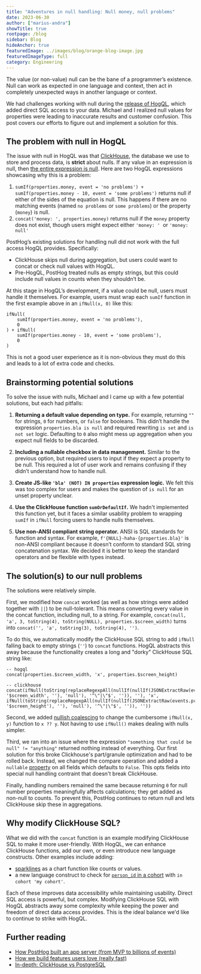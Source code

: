 ```yaml
---
title: "Adventures in null handling: Null money, null problems"
date: 2023-06-30
author: ["marius-andra"]
showTitle: true
rootpage: /blog
sidebar: Blog
hideAnchor: true
featuredImage: ../images/blog/orange-blog-image.jpg
featuredImageType: full
category: Engineering
---
```


The value (or non-value) null can be the bane of a programmer’s existence. Null can work as expected in one language and context, then act in completely unexpected ways in another language or context.

We had challenges working with null during the [release of HogQL](/blog/introducing-hogql), which added direct SQL access to your data. Michael and I realized null values for properties were leading to inaccurate results and customer confusion. This post covers our efforts to figure out and implement a solution for this.

## The problem with null in HogQL

The issue with null in HogQL was that [ClickHouse](/docs/how-posthog-works/clickhouse), the database we use to store and process data, is **strict** about nulls. If any value in an expression is null, then [the entire expression is null](https://clickhouse.com/docs/en/sql-reference/functions#null-processing). Here are two HogQL expressions showcasing why this is a problem:

1. `sumIf(properties.money, event = 'no problems') + sumIf(properties.money - 10, event = 'some problems')` returns null if either of the sides of the equation is null. This happens if there are no matching events (named `no problems` or `some problems`) or the property (`money`) is null.
2. `concat('money: ', properties.money)` returns null if the `money` property does not exist, though users might expect either `'money: '`  or `'money: null'`

PostHog’s existing solutions for handling null did not work with the full access HogQL provides. Specifically:

- ClickHouse skips null during aggregation, but users could want to concat or check null values with HogQL.
- Pre-HogQL, PostHog treated nulls as empty strings, but this could include null values in counts when they shouldn’t be.

At this stage in HogQL’s development, if a value could be null, users must handle it themselves. For example, users must wrap each `sumIf` function in the first example above in an `ifNull(x, 0)` like this:

```
ifNull(
	sumIf(properties.money, event = 'no problems'), 
	0
) + ifNull(
	sumIf(properties.money - 10, event = 'some problems'),
	0
)
```

This is not a good user experience as it is non-obvious they must do this and leads to a lot of extra code and checks.

## Brainstorming potential solutions

To solve the issue with nulls, Michael and I came up with a few potential solutions, but each had pitfalls:

1. **Returning a default value depending on type.** For example, returning `""` for strings, `0` for numbers, or `false` for booleans. This didn’t handle the expression `properties.bla is null` and required rewriting `is set` and `is not set` logic. Defaulting to `0` also might mess up aggregation when you expect null fields to be discarded.

2. **Including a nullable checkbox in data management.** Similar to the previous option, but required users to input if they expect a property to be null. This required a lot of user work and remains confusing if they didn’t understand how to handle null.

3. **Create JS-like `'bla' (NOT) IN properties` expression logic.** We felt this was too complex for users and makes the question of `is null` for an unset property unclear. 

4. **Use the ClickHouse function `sumOrDefaultIf`.** We hadn't implemented this function yet, but it faces a similar usability problem to wrapping `sumIf` in `ifNull` forcing users to handle nulls themselves.

5. **Use non-ANSI compliant string operator.** ANSI is SQL standards for function and syntax. For example, `f'{NULL}-haha-{properties.bla}'` is non-ANSI compliant because it doesn’t conform to standard SQL string concatenation syntax. We decided it is better to keep the standard operators and be flexible with types instead.

## The solution(s) to our null problems

The solutions were relatively simple.

First, we modified how `concat` worked (as well as how strings were added together with `||`) to be null-tolerant. This means converting every value in the concat function, including null, to a string. For example, `concat(null, 'a', 3, toString(4), toString(NULL), properties.$screen_width)` turns into `concat('', 'a', toString(3), toString(4), '')`.

To do this, we automatically modify the ClickHouse SQL string to add `ifNull` falling back to empty strings (`''`) to `concat` functions. HogQL abstracts this away because the functionality creates a long and "dorky" ClickHouse SQL string like:

```
-- hogql
concat(properties.$screen_width, 'x', properties.$screen_height)

-- clickhouse
concat(ifNull(toString(replaceRegexpAll(nullIf(nullIf(JSONExtractRaw(events.properties, '$screen_width', ''), 'null'), '^\"|\"$', '')), ''), 'x', ifNull(toString(replaceRegexpAll(nullIf(nullIf(JSONExtractRaw(events.properties, '$screen_height'), ''), 'null'), '^\"|\"$', '')), ''))
```

Second, we added [nullish coalescing](https://github.com/PostHog/posthog/pull/16276) to change the cumbersome `ifNull(x, y)` function to `x ?? y`. Not having to use `ifNull()` makes dealing with nulls simpler.

Third, we ran into an issue where the expression `"something that could be null" != "anything"` returned nothing instead of everything. Our first solution for this broke Clickhouse's part/granule optimization and had to be rolled back. Instead, we changed the compare operation and added a `nullable` [property](https://github.com/PostHog/posthog/pull/16259) on all fields which defaults to `False`. This opts fields into special null handling contraint that doesn't break ClickHouse.

Finally, handling numbers remained the same because returning `0` for null number properties meaningfully affects calculations; they get added as non-null to counts. To prevent this, PostHog continues to return null and lets ClickHouse skip these in aggregations.

## Why modify ClickHouse SQL?

What we did with the `concat` function is an example modifying ClickHouse SQL to make it more user-friendly. With HogQL, we can enhance ClickHouse functions, add our own, or even introduce new language constructs. Other examples include adding:
- [sparklines](https://github.com/PostHog/posthog/pull/16096) as a chart function like counts or values. 
- a new language construct to check for [`person_id` in a cohort](https://github.com/PostHog/posthog/pull/16119) with `in cohort 'my cohort'`.

Each of these improves data accessibility while maintaining usability. Direct SQL access is powerful, but complex. Modifying ClickHouse SQL with HogQL abstracts away some complexity while keeping the power and freedom of direct data access provides. This is the ideal balance we'd like to continue to strike with HogQL.

## Further reading

- [How PostHog built an app server (from MVP to billions of events)](/blog/how-we-built-an-app-server)
- [How we build features users love (really fast)](/blog/measuring-feature-success)
- [In-depth: ClickHouse vs PostgreSQL](/blog/clickhouse-vs-postgres)